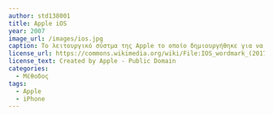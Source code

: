 ```yaml
---
author: std138001
title: Apple iOS
year: 2007
image_url: /images/ios.jpg
caption: Το λειτουργικό σύστμα της Apple το οποίο δημιουργήθηκε για να δώσει ζωή στα κινητά της τηλέφωνα. Δημιουργήθηκαν από το ίδιο λειτουργικό σύστημα, παραλλαγές ώστε να χρησιμοποιηθεί σε συσκευές όπως το iPad, το apple watch και το apple TV.
license_url: https://commons.wikimedia.org/wiki/File:IOS_wordmark_(2017).svg
license_text: Created by Apple - Public Domain
categories:
  - Μέθοδος 
tags:
  - Apple
  - iPhone
---
```


